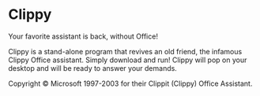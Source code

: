 # Clippy

Your favorite assistant is back, without Office!

Clippy is a stand-alone program that revives an old friend, the infamous Clippy Office assistant.
Simply download and run! Clippy will pop on your desktop and will be ready to answer your demands.

Copyright © Microsoft 1997-2003 for their Clippit (Clippy) Office Assistant.

[license]: LICENSE